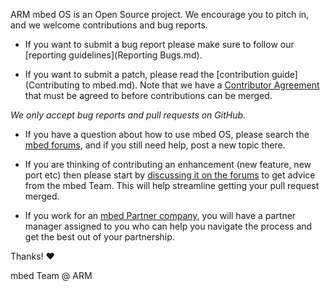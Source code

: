 ARM mbed OS is an Open Source project. We encourage you to pitch in, and we
welcome contributions and bug reports.

* If you want to submit a bug report please make sure to follow our
  [reporting guidelines](Reporting Bugs.md).

* If you want to submit a patch, please read the
  [contribution guide](Contributing to mbed.md). Note that we have a
  [Contributor Agreement](http://developer.mbed.org/contributor_agreement/)
  that must be agreed to before contributions can be merged.

*We only accept bug reports and pull requests on GitHub*.

* If you have a question about how to use mbed OS, please search the
  [mbed forums](http://forums.mbed.com/c/mbed-os), and if you still need help,
  post a new topic there.

* If you are thinking of contributing an enhancement (new feature, new port etc)
  then please start by [discussing it on the forums](http://forums.mbed.com/c/mbed-os)
  to get advice from the mbed Team. This will help streamline getting your pull
  request merged.

* If you work for an [mbed Partner company](http://mbed.com/ecosystem/partners/),
  you will have a partner manager assigned to you who can help you navigate the
  process and get the best out of your partnership.

Thanks! :heart:

mbed Team @ ARM
